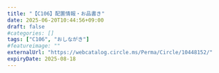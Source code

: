 ```yaml
---
title: "【C106】配置情報・お品書き"
date: 2025-06-20T10:44:56+09:00
draft: false
#categories: []
tags: ["C106", "おしながき"]
#featureimage: ""
externalUrl: "https://webcatalog.circle.ms/Perma/Circle/10448152/"
expiryDate: 2025-08-18
---
```


